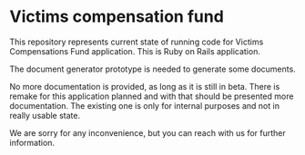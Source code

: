 # Victims compensation fund

This repository represents current state of running code for Victims Compensations Fund application.
This is Ruby on Rails application.

The document generator prototype is needed to generate some documents.

No more documentation is provided, as long as it is still in beta.
There is remake for this application planned and with that should be presented more documentation.
The existing one is only for internal purposes and not in really usable state.

We are sorry for any inconvenience, but you can reach with us for further information.

